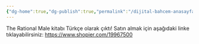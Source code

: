 ```yaml
---
{"dg-home":true,"dg-publish":true,"permalink":"/dijital-bahcem-anasayfa/","tags":["gardenEntry"],"dgPassFrontmatter":true}
---
```


The Rational Male kitabı Türkçe olarak çıktı! 
Satın almak için aşağıdaki linke tıklayabilirsiniz: https://www.shopier.com/19967500 